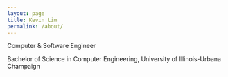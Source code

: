 ```yaml
---
layout: page
title: Kevin Lim
permalink: /about/
---
```


Computer & Software Engineer

Bachelor of Science in Computer Engineering, University of Illinois-Urbana Champaign